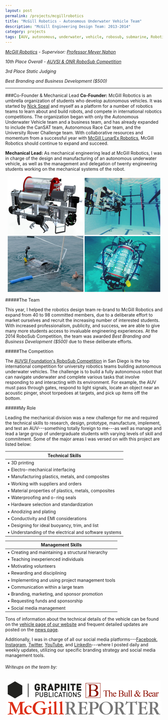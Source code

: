```yaml
---
layout: post
permalink: /projects/mcgillrobotics
title: "McGill Robotics - Autonomous Underwater Vehicle Team"
description: "McGill Engineering Design Team: 2013-2014"
category: projects
tags: [AUV, autonomous, underwater, vehicle, robosub, submarine, Robotics, engineering, design, personal, Michael, Elliot, King, McGill]
---
```


*<a markdown="0" target="_blank" href="http://mcgillrobotics.com">McGill Robotics</a> - Supervisor: <a markdown="0" target="_blank" href="http://people.mcgill.ca/meyer.nahon/">Professor Meyer Nahon</a>*


*10th Place Overall - <a markdown="0" target="_blank" href="http://robosub.org">AUVSI & ONR RoboSub Competition</a>*

*3rd Place Static Judging*

*Best Branding and Business Development ($500)*

****

###Co-Founder & Mechanical Lead
**Co-Founder:** McGill Robotics is an umbrella organization of students who develop autonomous vehicles.  It was started by <a markdown="0" target="_blank" href="http://speal.ca">Nick Speal</a> and myself as a platform for a number of robotics teams to learn about and build robots, and compete in international robotics competitions.  The organization began with only the Autonomous Underwater Vehicle team and a business team, and has already expanded to include the CanSAT team, Autonomous Race Car team, and the University Rover Challenge team.  With collaborative resources and momentum from a successful year with [McGill LunarEx Robotics](/projects/lunarex), McGill Robotics should continue to expand and succeed.

**Mechanical Lead:** As mechanical engineering lead at McGill Robotics, I was in charge of the design and manufacturing of an autonomous underwater vehicle, as well as the management and delegation of twenty engineering students working on the mechanical systems of the robot. 


<div align="center">
	<img alt="CAD of McGill Robotics AUV - by Michael Elliot King" src="/images/CAD.png" width="48%">
	<img alt="Testing Asimov in the Memorial Pool at McGill" src="/images/testing.jpg" width="48%">
</div> 
<div align="center">
	<img alt="Asimov Surfacing in the Octagon" src="/images/surface.jpg" width="48%">
	<img alt="Asimov During a Competition Run" src="/images/underwater1.jpg" width="48%">
</div> 

#####The Team

This year, I helped the robotics design team re-brand to McGill Robotics and expand from 40 to 98 committed members, due to a deliberate effort to market ourselves and recruit the increasing number of interested students.  With increased professionalism, publicity, and success, we are able to give many more students access to invaluable engineering experiences.  At the 2014 RoboSub Competition, the team was awarded *Best Branding and Business Development ($500)* due to these deliberate efforts.

#####The Competition

The <a markdown="0" target="_blank" href="http://robosub.org">AUVSI Foundation's RoboSub Competition</a> in San Diego is the top international competition for university robotics teams building autonomous underwater vehicles.  The challenge is to build a fully autonomous robot that can navigate underwater and complete various tasks that involve responding to and interacting with its environment.  For example, the AUV must pass through gates, respond to light signals, locate an object near an acoustic pinger, shoot torpedoes at targets, and pick up items off the bottom.

#####My Role

Leading the mechanical division was a new challenge for me and required the technical skills to research, design, prototype, manufacture, implement, and test an AUV---something totally foreign to me---as well as manage and lead a large group of undergraduate students with varying levels of skill and commitment. Some of the major areas I was versed on with this project are listed below:

|Technical Skills											|
|-----------------------------------------------------------|
|• 3D printing												|
|• Electro-mechanical interfacing							| 
|• Manufacturing plastics, metals, and composites			|
|• Working with suppliers and orders						|
|• Material properties of plastics, metals, composites		|
|• Waterproofing and o-ring seals							|
|• Hardware selection and standardization					|
|• Anodizing and plating									|
|• Conductivity and EMI considerations						|
|• Designing for ideal buoyancy, trim, and list				|
|• Understanding of the electrical and software systems		|


|Management Skills 											|
|-----------------------------------------------------------|
| • Creating and maintaining a structural hierarchy			|
| • Teaching inexperienced individuals						|
| • Motivating volunteers									|
| • Rewarding and disciplining								|
| • Implementing and using project management tools			|
| • Communication within a large team 						|
| • Branding, marketing, and sponsor promotion 				|
| • Requesting funds and sponsorship 						|
| • Social media management 								|


Tons of information about the technical details of the vehicle can be found on the <a markdown="0" target="_blank" href="http://auv.mcgillrobotics.com/robot/overview/">vehicle page of our website</a> and frequent detailed updates are posted on the <a markdown="0" target="_blank" href="http://auv.mcgillrobotics.com/category/news">news page</a>.  

Additionally, I was in charge of all our social media platforms---<a markdown="0" target="_blank" href="http://facebook.com/mcgillrobotics">Facebook</a>, <a markdown="0" target="_blank" href="http://instagram.com/mcgillrobotics">Instagram</a>, <a markdown="0" target="_blank" href="http://twitter.com/mcgillrobotics">Twitter</a>, <a markdown="0" target="_blank" href="http://youtube.com/user/mcgillrobotics">YouTube</a>, and <a markdown="0" target="_blank" href="http://linkedin.com/company/mcgill-robotics">LinkedIn</a>---where I posted daily and weekly updates, utilizing our specific branding strategy and social media management tools.


###### Writeups on the team by:

<div align="center">
	<a markdown="0" target="_blank" href="http://graphitepublications.com/team-building-with-mcgill-robotics/"><img alt="Team Building with McGill Robotics - Graphite Publications" src="/images/graphite.png" width="48%"></a>
	<a markdown="0" target="_blank" href="http://bullandbearmcgill.com/putting-the-team-before-the-machine/"><img alt="Putting the Team Before the Machine - The Bull and Bear" src="/images/bullandbear.png" width="48%"></a>
</div>
<div align="center">
	<a markdown="0" target="_blank" href="http://publications.mcgill.ca/reporter/2014/07/mcgill-team-making-waves-at-robosub-competition/"><img alt="McGill team making waves at RoboSub Competition - McGill Reporter" src="/images/reporter.png" width="98%"></a>
</div>
